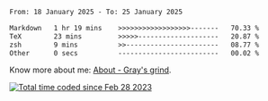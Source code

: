 <!--START_SECTION:waka-->

```txt
From: 18 January 2025 - To: 25 January 2025

Markdown   1 hr 19 mins    >>>>>>>>>>>>>>>>>>-------   70.33 %
TeX        23 mins         >>>>>--------------------   20.87 %
zsh        9 mins          >>-----------------------   08.77 %
Other      0 secs          -------------------------   00.02 %
```

<!--END_SECTION:waka-->

<!-- [![grayxu's github stats](https://github-readme-stats.vercel.app/api?username=grayxu&count_private=true&show_icons=true)](https://github.com/grayxu) -->

Know more about me: [About - Gray's grind](https://www.grayxu.cn/).
<p align="left">
  <a href="https://wakatime.com/@c69eb31e-43a1-463f-8968-c3449e386f57"><img src="https://wakatime.com/badge/user/c69eb31e-43a1-463f-8968-c3449e386f57.svg" title="Total time coded since Feb 28 2023" /></a>
</p>

